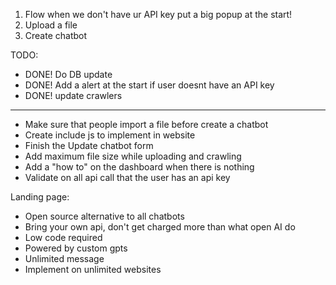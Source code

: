 

1. Flow when we don't have ur API key put a big popup at the start!
2. Upload a file
3. Create chatbot


TODO:
- DONE! Do DB update
- DONE! Add a alert at  the start if user doesnt have an API key
- DONE! update crawlers

- -------------------
- Make sure that people import a file before create a chatbot
- Create include js to implement in website
- Finish the Update chatbot form
- Add maximum file size while uploading and crawling
- Add a "how to" on the dashboard when there is nothing 
- Validate on all api call that the user has an api key


Landing page:

- Open source alternative to all chatbots
- Bring your own api, don't get charged more than what open AI do
- Low code required
- Powered by custom gpts
- Unlimited message
- Implement on unlimited websites

